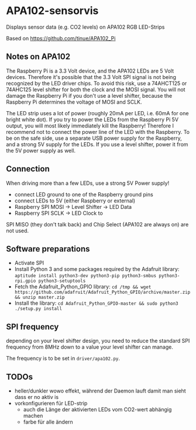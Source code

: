 # APA102-sensorvis
Displays sensor data (e.g. CO2 levels) on APA102 RGB LED-Strips

Based on https://github.com/tinue/APA102_Pi

## Notes on APA102 

The Raspberry Pi is a 3.3 Volt device, and the APA102 LEDs are 5 Volt devices. Therefore it's possible that the 3.3 Volt SPI signal is not being recognized by the LED driver chips. To avoid this risk, use a 74AHCT125 or 74AHC125 level shifter for both the clock and the MOSI signal. You will not damage the Raspberry Pi if you don't use a level shifter, because the Raspberry Pi determines the voltage of MOSI and SCLK.

The LED strip uses a lot of power (roughly 20mA per LED, i.e. 60mA for one bright white dot). If you try to power the LEDs from the Raspberry Pi 5V output, you will most likely immediately kill the Raspberry! Therefore I recommend not to connect the power line of the LED with the Raspberry. To be on the safe side, use a separate USB power supply for the Raspberry, and a strong 5V supply for the LEDs. If you use a level shifter, power it from the 5V power supply as well.

## Connection

When driving more than a few LEDs, use a strong 5V Power supply!

- connect LED ground to one of the Raspberry ground pins
- connect LEDs to 5V (either Raspberry or external)
- Raspberry SPI MOSI -> Level Shifter -> LED Data
- Raspberry SPI SCLK -> LED Clock to 

SPI MISO (they don't talk back) and Chip Select (APA102 are always on) are not used.

## Software preparations

- Activate SPI
- Install Python 3 and some packages required by the Adafruit library: `aptitude install python3-dev python3-pip python3-smbus python3-rpi.gpio python3-setuptools`
- Fetch the Adafruit_Python_GPIO library: `cd /tmp && wget https://github.com/adafruit/Adafruit_Python_GPIO/archive/master.zip && unzip master.zip`
- Install the library: `cd Adafruit_Python_GPIO-master && sudo python3 ./setup.py install`


## SPI frequency

depending on your level shifter design, you need to reduce the standard SPI frequency from 8MHz down to a value your level shifter can manage.

The frequency is to be set in `driver/apa102.py`.


## TODOs

* heller/dunkler wowo effekt, während der Daemon lauft damit man sieht dass er no aktiv is
* vorkonfigurieren für LED-strip
  * auch die Länge der aktivierten LEDs vom CO2-wert abhängig machen
  * farbe für alle ändern

